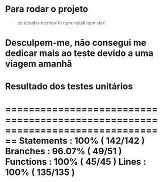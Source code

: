 # Para rodar o projeto

> cd desafio-tecnico-fe
> npm install
> npm start

# Desculpem-me, não consegui me dedicar mais ao teste devido a uma viagem amanhã

# Resultado dos testes unitários

================================================================================
Statements   : 100% ( 142/142 )
Branches     : 96.07% ( 49/51 )
Functions    : 100% ( 45/45 )
Lines        : 100% ( 135/135 )
================================================================================